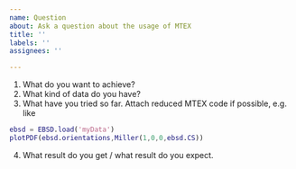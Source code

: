 ```yaml
---
name: Question
about: Ask a question about the usage of MTEX
title: ''
labels: ''
assignees: ''

---
```


<!--
 - Please search for issues that matches the one you want to file.
 - Please be as verbose as possible. 
 - Try to address the following questions.
-->

1. What do you want to achieve?
2. What kind of data do you have?
3. What have you tried so far. Attach reduced MTEX code if possible, e.g. like
```matlab
ebsd = EBSD.load('myData')
plotPDF(ebsd.orientations,Miller(1,0,0,ebsd.CS))
```
4. What result do you get / what result do you expect.
